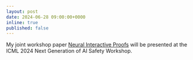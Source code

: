 ```yaml
---
layout: post
date: 2024-06-28 09:00:00+0000
inline: true
published: false
---
```


My joint workshop paper [Neural Interactive Proofs](https://openreview.net/forum?id=RhEND1litL) will be presented at the ICML 2024 Next Generation of AI Safety Workshop.